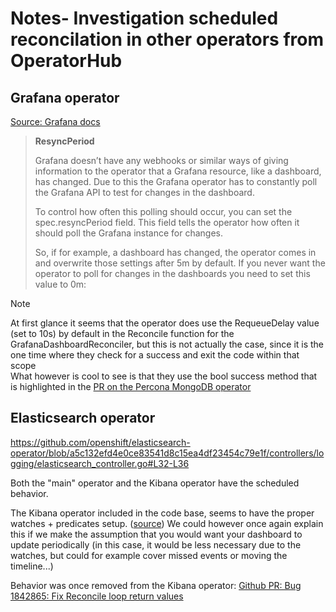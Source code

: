 # Notes-  Investigation scheduled reconcilation in other operators from OperatorHub

## Grafana operator
[Source: Grafana docs](https://grafana.github.io/grafana-operator/docs/overview/)
> **ResyncPeriod**
>
> Grafana doesn’t have any webhooks or similar ways of giving information to the operator that a Grafana resource, like a dashboard, has changed. Due to this the Grafana operator has to constantly poll the Grafana API to test for changes in the dashboard.
>
> To control how often this polling should occur, you can set the spec.resyncPeriod field. This field tells the operator how often it should poll the Grafana instance for changes.
>
> So, if for example, a dashboard has changed, the operator comes in and overwrite those settings after 5m by default. If you never want the operator to poll for changes in the dashboards you need to set this value to 0m:

> [!NOTE]
> At first glance it seems that the operator does use the RequeueDelay value (set to 10s) by default in the Reconcile function for the GrafanaDashboardReconciler, but this is not actually the case, since it is the one time where they check for a success and exit the code within that scope  
> What however is cool to see is that they use the bool success method that is highlighted in the [PR on the Percona MongoDB operator](https://github.com/percona/percona-server-mongodb-operator/pull/880)


## Elasticsearch operator
https://github.com/openshift/elasticsearch-operator/blob/a5c132efd4e0ce83541d8c15ea4df23454c79e1f/controllers/logging/elasticsearch_controller.go#L32-L36

Both the "main" operator and the Kibana operator have the scheduled behavior.

The Kibana operator included in the code base, seems to have the proper watches + predicates setup. ([source](https://github.com/openshift/elasticsearch-operator/blob/a5c132efd4e0ce83541d8c15ea4df23454c79e1f/controllers/logging/kibana_controller.go#L249-L321))
We could however once again explain this if we make the assumption that you would want your dashboard to update periodically
(in this case, it would be less necessary due to the watches, but could for example cover missed events or moving the timeline...)

Behavior was once removed from the Kibana operator: [Github PR: Bug 1842865: Fix Reconcile loop return values](https://github.com/openshift/elasticsearch-operator/pull/379/)
